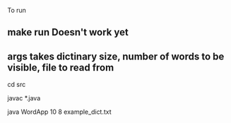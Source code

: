 To run

## make run **Doesn't work yet**

## args takes dictinary size, number of words to be visible, file to read from

cd src

javac \*.java

java WordApp 10 8 example_dict.txt
